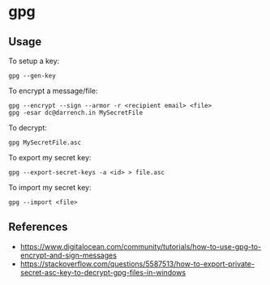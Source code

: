 # gpg

## Usage

To setup a key:

```
gpg --gen-key
```

To encrypt a message/file:

```
gpg --encrypt --sign --armor -r <recipient email> <file>
gpg -esar dc@darrench.in MySecretFile
```

To decrypt:

```
gpg MySecretFile.asc
```

To export my secret key:

```
gpg --export-secret-keys -a <id> > file.asc
```

To import my secret key:

```
gpg --import <file>
```

## References

* https://www.digitalocean.com/community/tutorials/how-to-use-gpg-to-encrypt-and-sign-messages
* https://stackoverflow.com/questions/5587513/how-to-export-private-secret-asc-key-to-decrypt-gpg-files-in-windows
